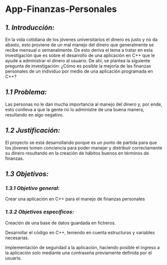 # **App-Finanzas-Personales**

## *1. Introducción:* 

En la vida cotidiana de los jóvenes universitarios el dinero es justo y no da abasto, esto proviene de un mal manejo del dinero que generalmente se recibe mensual o semanalmente. De esto deriva el tema a tratar en esta investigación que es sobre el desarrollo de una aplicación en C++ que le ayude a administrar el dinero al usuario. De ahí, se plantea la siguiente pregunta de investigación: ¿Cómo es posible la mejoría de las finanzas personales de un individuo por medio de una aplicación programada en C++? 

## *1.1 Problema:*  

Las personas no le dan mucha importancia al manejo del dinero y, por ende, esto conlleva a que la gente no lo administre de una buena manera, resultando en algo negativo. 

## *1.2 Justificación:* 

El proyecto se está desarrollando porque es un punto de partida para que los jóvenes tomen conciencia para poder manejar y distribuir correctamente su dinero resultando en la creación de hábitos buenos en términos de finanzas. 

## *1.3 Objetivos:* 

### *1.3.1 Objetivo general:* 

Crear una aplicación en C++ para el manejo de finanzas personales 

### *1.3.2 Objetivos específicos:* 

Creación de una base de datos guardada en ficheros. 

Desarrollar el código en C++, teniendo en cuenta estructuras y variables necesarias. 

Implementación de seguridad a la aplicación, haciendo posible el ingreso a la aplicación solo mediante una contraseña previamente definida por el usuario. 
